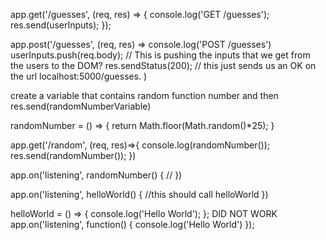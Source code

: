 app.get('/guesses', (req, res) => {
    console.log('GET /guesses');
    res.send(userInputs);
});

app.post('/guesses', (req, res) =>
    console.log('POST /guesses')
    userInputs.push(req.body); // This is pushing the inputs that we get from the users to the DOM?
    res.sendStatus(200); // this just sends us an OK on the url localhost:5000/guesses.
)

create a variable that contains random function number
and then res.send(randomNumberVariable)

randomNumber = () => {
    return Math.floor(Math.random()*25);
}

app.get('/random', (req, res)=>{
    console.log(randomNumber());
    res.send(randomNumber());
})


app.on('listening', randomNumber() {
    //
})

app.on('listening', helloWorld() {
    //this should call helloWorld
})

helloWorld = () => {
    console.log('Hello World');
};
DID NOT WORK
app.on('listening', function() {
  console.log('Hello World')
}); 
